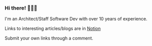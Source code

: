 ### Hi there! 👨🏻‍💻

I'm an Architect/Staff Software Dev with over 10 years of experience.


Links to interesting articles/blogs are in [Notion](https://alexrussak.notion.site/2f4db5e9dbae41e19904ff6e8a1d3df4?v=881ed9339c464c379c86090f2db3f48a)

Submit your own links through a comment.
